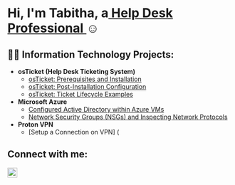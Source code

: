 <h1>Hi, I'm Tabitha, a<a href="https://linkedin.com/in/tabithacostello"> Help Desk Professional </a>☺</h1>


<h2>👨‍💻 Information Technology Projects:</h2>

- <b>osTicket (Help Desk Ticketing System)</b>
  - [osTicket: Prerequisites and Installation](https://github.com/tabithalcostello/osticket-prereqs)
  - [osTicket: Post-Installation Configuration](https://github.com/tabithalcostello/post-install-config)
  - [osTicket: Ticket Lifecycle Examples](https://github.com/tabithalcostello/ticket-lifecycle)
- <b>Microsoft Azure</b>
  - [Configured Active Directory within Azure VMs](https://github.com/tabithalcostello/configure-ad)
  - [Network Security Groups (NSGs) and Inspecting Network Protocols](https://github.com/tabithalcostello/azure-network-protocols)
- <b>Proton VPN </b>
  - [Setup a Connection on VPN] (

<h2> Connect with me:</h2>

[<img align="left" alt="Tabitha | LinkedIn" width="22px" src="https://cdn.jsdelivr.net/npm/simple-icons@v3/icons/linkedin.svg" />][linkedin]


[linkedin]: linkedin.com/in/tabithacostello
